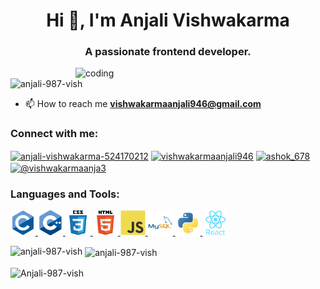 <h1 align="center">Hi 👋, I'm Anjali Vishwakarma</h1>
<h3 align="center">A passionate frontend developer.</h3>
<img align = "right" alt="coding" width ="400" src = "https://user-images.githubusercontent.com/92050489/219383011-c50350ca-fa38-455a-9a13-a4f038d06307.png"
/>

<p align="left"> <img src="https://komarev.com/ghpvc/?username=anjali-987-vish&label=Profile%20views&color=0e75b6&style=flat" alt="anjali-987-vish" /> </p>

- 📫 How to reach me **vishwakarmaanjali946@gmail.com**

<h3 align="left">Connect with me:</h3>
<p align="left">
<a href="https://linkedin.com/in/anjali-vishwakarma-524170212" target="blank"><img align="center" src="https://raw.githubusercontent.com/rahuldkjain/github-profile-readme-generator/master/src/images/icons/Social/linked-in-alt.svg" alt="anjali-vishwakarma-524170212" height="30" width="40" /></a>
<a href="https://instagram.com/vishwakarmaanjali946" target="blank"><img align="center" src="https://raw.githubusercontent.com/rahuldkjain/github-profile-readme-generator/master/src/images/icons/Social/instagram.svg" alt="vishwakarmaanjali946" height="30" width="40" /></a>
<a href="https://www.codechef.com/users/ashok_678" target="blank"><img align="center" src="https://cdn.jsdelivr.net/npm/simple-icons@3.1.0/icons/codechef.svg" alt="ashok_678" height="30" width="40" /></a>
<a href="https://www.hackerrank.com/@vishwakarmaanja3" target="blank"><img align="center" src="https://raw.githubusercontent.com/rahuldkjain/github-profile-readme-generator/master/src/images/icons/Social/hackerrank.svg" alt="@vishwakarmaanja3" height="30" width="40" /></a>
</p>

<h3 align="left">Languages and Tools:</h3>
<p align="left"> <a href="https://www.cprogramming.com/" target="_blank" rel="noreferrer"> <img src="https://raw.githubusercontent.com/devicons/devicon/master/icons/c/c-original.svg" alt="c" width="40" height="40"/> </a> <a href="https://www.w3schools.com/cpp/" target="_blank" rel="noreferrer"> <img src="https://raw.githubusercontent.com/devicons/devicon/master/icons/cplusplus/cplusplus-original.svg" alt="cplusplus" width="40" height="40"/> </a> <a href="https://www.w3schools.com/css/" target="_blank" rel="noreferrer"> <img src="https://raw.githubusercontent.com/devicons/devicon/master/icons/css3/css3-original-wordmark.svg" alt="css3" width="40" height="40"/> </a> <a href="https://www.w3.org/html/" target="_blank" rel="noreferrer"> <img src="https://raw.githubusercontent.com/devicons/devicon/master/icons/html5/html5-original-wordmark.svg" alt="html5" width="40" height="40"/> </a> <a href="https://developer.mozilla.org/en-US/docs/Web/JavaScript" target="_blank" rel="noreferrer"> <img src="https://raw.githubusercontent.com/devicons/devicon/master/icons/javascript/javascript-original.svg" alt="javascript" width="40" height="40"/> </a> <a href="https://www.mysql.com/" target="_blank" rel="noreferrer"> <img src="https://raw.githubusercontent.com/devicons/devicon/master/icons/mysql/mysql-original-wordmark.svg" alt="mysql" width="40" height="40"/> </a> <a href="https://www.python.org" target="_blank" rel="noreferrer"> <img src="https://raw.githubusercontent.com/devicons/devicon/master/icons/python/python-original.svg" alt="python" width="40" height="40"/> </a> <a href="https://reactjs.org/" target="_blank" rel="noreferrer"> <img src="https://raw.githubusercontent.com/devicons/devicon/master/icons/react/react-original-wordmark.svg" alt="react" width="40" height="40"/> </a> </p>

<p><img align="left" src="https://github-readme-stats.vercel.app/api/top-langs?username=anjali-987-vish&show_icons=true&locale=en&layout=compact" alt="anjali-987-vish" /></p>

<p>&nbsp;<img align="center" src="https://github-readme-stats.vercel.app/api?username=anjali-987-vish&show_icons=true&locale=en" alt="anjali-987-vish" /></p>

<p><img align="center" src="https://github-readme-streak-stats.herokuapp.com/?user=Anjali-987-vish&" alt="Anjali-987-vish" /></p>

